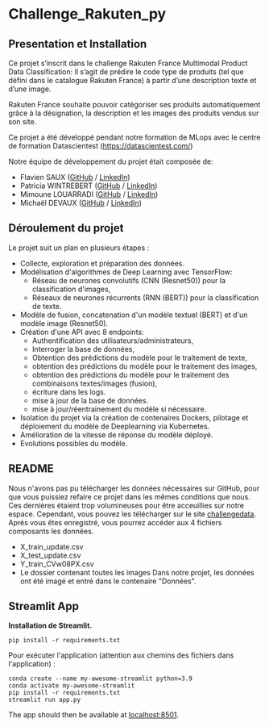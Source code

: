 # **Challenge_Rakuten_py**

## Presentation et Installation
Ce projet s’inscrit dans le challenge Rakuten France Multimodal Product Data Classification: Il s’agit de prédire le code type de produits (tel que défini dans le catalogue Rakuten France) à partir d’une description texte et d’une image.

Rakuten France souhaite pouvoir catégoriser ses produits automatiquement grâce à la désignation, la description et les images des produits vendus sur son site.

Ce projet a été développé pendant notre formation de MLops avec le centre de formation Datascientest (https://datascientest.com/)

Notre équipe de développement du projet était composée de:
  * Flavien SAUX ([GitHub](https://github.com/Flav63s) / [LinkedIn](https://www.linkedin.com/in/flavien-s-712596190/))
  * Patricia WINTREBERT ([GitHub](https://github.com/patw47) / [LinkedIn](https://www.linkedin.com/in/patriciawintrebert/))
  * Mimoune LOUARRADI ([GitHub](https://github.com/mlouarra) / [LinkedIn](https://www.linkedin.com/in//))
  * Michaël DEVAUX ([GitHub](https://github.com/MichaelD24) / [LinkedIn](https://www.linkedin.com/in/michaël-devaux-362760139/))

## Déroulement du projet
Le projet suit un plan en plusieurs étapes :

* Collecte, exploration et préparation des données.
* Modélisation d'algorithmes de Deep Learning avec TensorFlow:
  * Réseau de neurones convolutifs (CNN (Resnet50)) pour la classification d'images,
  * Réseaux de neurones récurrents (RNN (BERT)) pour la classification de texte.
* Modèle de fusion, concatenation d'un modèle textuel (BERT) et d'un modèle image (Resnet50).
* Création d'une API avec 8 endpoints:
  * Authentification des utilisateurs/administrateurs,
  * Interroger la base de données,
  * Obtention des prédictions du modèle pour le traitement de texte,
  * obtention des prédictions du modèle pour le traitement des images,
  * obtention des prédictions du modèle pour le traitement des combinaisons textes/images (fusion),
  * écriture dans les logs.
  * mise à jour de la base de données.
  * mise à jour/réentrainement du modèle si nécessaire.
* Isolation du projet via la création de contenaires Dockers, pilotage et déploiement du modèle de Deeplearning via Kubernetes.
* Amélioration de la vitesse de réponse du modèle déployé.
* Evolutions possibles du modèle.
  
## **README**

Nous n'avons pas pu télécharger les données nécessaires sur GitHub, pour que vous puissiez refaire ce projet dans les mêmes conditions que nous.
Ces dernières étaient trop volumineuses pour être acceuillies sur notre espace.
Cependant, vous pouvez les télécharger sur le site [challengedata](https://challengedata.ens.fr/challenges/35).
Après vous êtes enregistré, vous pourrez accéder aux 4 fichiers composants les données.
* X_train_update.csv
* X_test_update.csv
* Y_train_CVw08PX.csv
* Le dossier contenant toutes les images
Dans notre projet, les données ont été imagé et entré dans le contenaire "Données".

## Streamlit App

**Installation de Streamlit.**
```
pip install -r requirements.txt
```
Pour exécuter l'application (attention aux chemins des fichiers dans l'application) :

```shell
conda create --name my-awesome-streamlit python=3.9
conda activate my-awesome-streamlit
pip install -r requirements.txt
streamlit run app.py
```

The app should then be available at [localhost:8501](http://localhost:8501).

